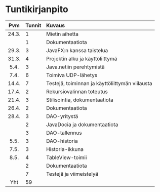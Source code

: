 # Tuntikirjanpito

| Pvm | Tunnit | Kuvaus  |
| :----:|:-----| :-----|
| 24.3. | 1    | Mietin aihetta |
|  | 1    | Dokumentaatiota |
| 29.3. | 3 | JavaFX:n kanssa taistelua |
| 31.3. | 4 | Projektin alku ja käyttöliittymä |
| 5.4. | 3 | Java.netiin perehtymistä |
| 7.4. | 6 | Toimiva UDP-lähetys |
| 14.4. | 7 | Testejä, toiminnan ja käyttöliittymän viilausta |
| 17.4. | 2 | Rekursiovalinnan toteutus |
| 21.4. | 3 | Stilisointia, dokumentaatiota |
| 26.4. | 2 | Dokumentaatiota |
| 28.4. | 3 | DAO-yritystä |
|  | 2 | JavaDocia ja dokumentaatiota |
|  | 3 | DAO-tallennus |
| 5.5. | 3 | DAO-historia |
| 7.5. | 3 | Historia-ikkuna |
| 8.5. | 4 | TableView-toimii |
|  | 2 | Dokumentaatiota |
|  | 7 | Testejä ja viimeistelyä |
| Yht | 59 | |
